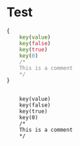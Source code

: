 # Test

<pre>
<code class="language-yapion">{
    <span style="color:rgb(57, 115, 0)">key</span>(<span style="color:rgb(57, 115, 0)">value</span>)
    <span style="color:rgb(57, 115, 0)">key</span>(<span style="color:rgb(200, 30, 50)">false</span>)
    <span style="color:rgb(57, 115, 0)">key</span>(<span style="color:rgb(200, 30, 50)">true</span>)
    <span style="color:rgb(57, 115, 0)">key</span>(<span style="color:rgb(100, 141, 173)">0</span>)
    <span style="color:rgb(136, 136, 136)">/*
    This is a comment
    */</span>
}</code>
</pre>

<pre>
<code>
    <key>key</key>(<string>value</string>)
    <key>key</key>(<boolean>false</boolean>)
    <key>key</key>(<boolean>true</boolean>)
    <key>key</key>(<number>0</number>)
    <comment>/*
    This is a comment
    */</comment>
</code>
</pre>